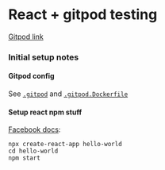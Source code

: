 React + gitpod testing
======================

 [Gitpod link](https://gitpod.io/#https://github.com/datachi7d/react-gitpod-test)

### Initial setup notes

#### Gitpod config

 See [`.gitpod`](.gitpod) and [`.gitpod.Dockerfile`](.gitpod.Dockerfile)

#### Setup react npm stuff

 [Facebook docs](https://github.com/facebook/create-react-app):

    npx create-react-app hello-world
    cd hello-world
    npm start